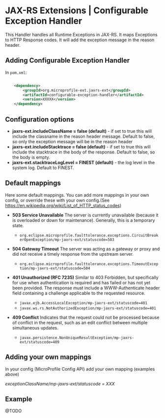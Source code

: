 # JAX-RS Extensions | Configurable Exception Handler

This Handler handles all Runtime Exceptions in JAX-RS. It maps Exceptions to HTTP Response codes. It will add the exception message in the reason header.

## Adding Configurable Exception Handler

In ```pom.xml```:
    
```xml

    <dependency>
        <groupId>org.microprofile-ext.jaxrs-ext</groupId>
        <artifactId>configurable-exception-handler</artifactId>
        <version>XXXXX</version>
    </dependency>

```

## Configuration options

* **jaxrs-ext.includeClassName = false (default)** - if set to true this will include the classname in the reason header message. Default to false, so only the exception message will be in the reason header
* **jaxrs-ext.includeStacktrace = false (default)** - if set to true this will include the stacktrace in the body of the response. Default to false, so the body is empty.
* **jaxrs-ext.stacktraceLogLevel = FINEST (default)** - the log level in the system log. Default to FINEST.

## Default mappings

Here some default mappings. You can add more mappings in your own config, or override these with your own config.(See https://en.wikipedia.org/wiki/List_of_HTTP_status_codes)

- **503 Service Unavailable** The server is currently unavailable (because it is overloaded or down for maintenance). Generally, this is a temporary state.
  - ```org.eclipse.microprofile.faulttolerance.exceptions.CircuitBreakerOpenException/mp-jaxrs-ext/statuscode=503```

- **504 Gateway Timeout** The server was acting as a gateway or proxy and did not receive a timely response from the upstream server.
  - ```org.eclipse.microprofile.faulttolerance.exceptions.TimeoutException/mp-jaxrs-ext/statuscode=504```

- **401 Unauthorized (RFC 7235)** Similar to 403 Forbidden, but specifically for use when authentication is required and has failed or has not yet been provided. The response must include a WWW-Authenticate header field containing a challenge applicable to the requested resource.
  - ```javax.ejb.AccessLocalException/mp-jaxrs-ext/statuscode=401```
  - ```javax.ws.rs.NotAuthorizedException/mp-jaxrs-ext/statuscode=401```

- **409 Conflict** Indicates that the request could not be processed because of conflict in the request, such as an edit conflict between multiple simultaneous updates.
  - ```javax.persistence.NonUniqueResultException/mp-jaxrs-ext/statuscode=409```

## Adding your own mappings

In your config (MicroProfile Config API) add your own mapping (examples above)

*exceptionClassName/mp-jaxrs-ext/statuscode = XXX*

## Example
@TODO